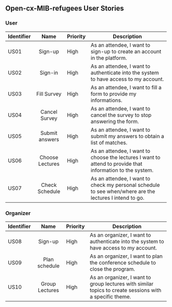 ## Open-cx-MIB-refugees User Stories

### User

| Identifier |       Name      | Priority | Description                                                                                               |
|------------|:---------------:|----------|-----------------------------------------------------------------------------------------------------------|
|    US01    |     Sign-up     | High     | As an attendee, I want to sign-up to create an account in the platform.                                   |
|    US02    |     Sign-in     | High     | As an attendee, I want to authenticate into the system to have access to my account.                      |
|    US03    |   Fill Survey   | High     | As an attendee, I want to fill a form to provide my informations.                                         |
|    US04    |  Cancel Survey  | High     | As an attendee, I want to cancel the survey to stop answering the form.                                   |
|    US05    |  Submit answers | High     | As an attendee, I want to submit my answers to obtain a list of matches.                                  |
|    US06    | Choose Lectures | High     | As an attendee, I want to choose the lectures I want to attend to provide that information to the system. |
|    US07    | Check Schedule  | High     | As an attendee, I want to check my personal schedule to see when/where are the lectures I intend to go.   |

### Organizer


| Identifier |       Name      | Priority | Description                                                                                               |
|------------|:---------------:|----------|-----------------------------------------------------------------------------------------------------------|
|    US08   |     Sign-up    | High     | As an organizer, I want to authenticate into the system to have access to my account.                                   |
|    US09   |  Plan schedule | High     | As an organizer, I want to plan the conference schedule to close the program.                     |
|    US10   | Group Lectures | High     | As an organizer, I want to group lectures with similar topics to create sessions with a specific theme.                                         |
